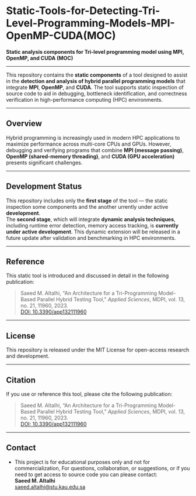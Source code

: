 # Static-Tools-for-Detecting-Tri-Level-Programming-Models-MPI-OpenMP-CUDA(MOC)

**Static analysis components for Tri-level programming model using MPI, OpenMP, and CUDA (MOC)**

---

This repository contains the **static components** of a tool designed to assist in the **detection and analysis of hybrid parallel programming models** that integrate **MPI**, **OpenMP**, and **CUDA**. The tool supports static inspection of source code to aid in debugging, bottleneck identification, and correctness verification in high-performance computing (HPC) environments.

---

## Overview

Hybrid programming is increasingly used in modern HPC applications to maximize performance across multi-core CPUs and GPUs. However, debugging and verifying programs that combine **MPI (message passing)**, **OpenMP (shared-memory threading)**, and **CUDA (GPU acceleration)** presents significant challenges.

---

## Development Status

This repository includes only the **first stage** of the tool — the static inspection some components and the another urrently under active **development**.  
The **second stage**, which will integrate **dynamic analysis techniques**, including runtime error detection, memory access tracking, is **currently under active development**. This dynamic extension will be released in a future update after validation and benchmarking in HPC environments.

---

## Reference

This static tool is introduced and discussed in detail in the following publication:

> Saeed M. Altalhi, "An Architecture for a Tri-Programming Model-Based Parallel Hybrid Testing Tool," *Applied Sciences*, MDPI, vol. 13, no. 21, 11960, 2023.  
> [DOI: 10.3390/app132111960](https://doi.org/10.3390/app132111960)

---

## License

This repository is released under the MIT License for open-access research and development.

---

## Citation

If you use or reference this tool, please cite the following publication:

> Saeed M. Altalhi, “An Architecture for a Tri-Programming Model-Based Parallel Hybrid Testing Tool,” *Applied Sciences*, MDPI, vol. 13, no. 21, 11960, 2023.  
> [DOI: 10.3390/app132111960](https://doi.org/10.3390/app132111960)

---

## Contact
- This project is for educational purposes only and not for commercialization, 
For questions, collaboration, or suggestions, or if you need to get access to source code you can please contact:  
**Saeed M. Altalhi**  
[saeed.altalhi@stu.kau.edu.sa](mailto:saeed.altalhi@stu.kau.edu.sa)

